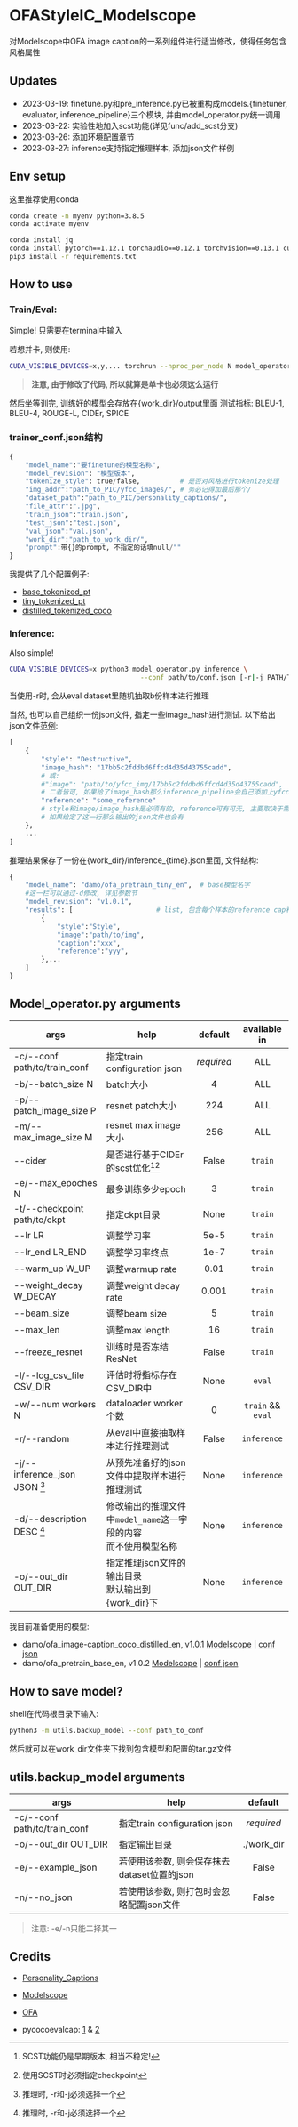 # OFAStyleIC_Modelscope
对Modelscope中OFA image caption的一系列组件进行适当修改，使得任务包含风格属性

## Updates
- 2023-03-19: finetune.py和pre_inference.py已被重构成models.{finetuner, evaluator, inference_pipeline}三个模块, 并由model_operator.py统一调用
- 2023-03-22: 实验性地加入scst功能(详见func/add_scst分支)
- 2023-03-26: 添加环境配置章节
- 2023-03-27: inference支持指定推理样本, 添加json文件样例

## Env setup
这里推荐使用conda
```sh
conda create -n myenv python=3.8.5
conda activate myenv

conda install jq
conda install pytorch==1.12.1 torchaudio==0.12.1 torchvision==0.13.1 cudatoolkit=10.2 -c pytorch
pip3 install -r requirements.txt
```

## How to use
### Train/Eval:
Simple! 只需要在terminal中输入

若想并卡, 则使用:
```sh
CUDA_VISIBLE_DEVICES=x,y,... torchrun --nproc_per_node N model_operator.py train/eval --conf path/to/conf.json
```
> **注意, 由于修改了代码, 所以就算是单卡也必须这么运行**


然后坐等训完, 训练好的模型会存放在{work_dir}/output里面
测试指标: BLEU-1, BLEU-4, ROUGE-L, CIDEr, SPICE

### trainer_conf.json结构
```py
{
    "model_name":"要finetune的模型名称",
    "model_revision": "模型版本",
    "tokenize_style": true/false,          # 是否对风格进行tokenize处理
    "img_addr":"path_to_PIC/yfcc_images/", # 务必记得加最后那个/
    "dataset_path":"path_to_PIC/personality_captions/",
    "file_attr":".jpg",
    "train_json":"train.json",
    "test_json":"test.json",
    "val_json":"val.json",
    "work_dir":"path_to_work_dir/",
    "prompt":带{}的prompt, 不指定的话填null/""
}
```
我提供了几个配置例子:
- [base_tokenized_pt](conf_examples/base_tokenized_pt.json)
- [tiny_tokenized_pt](conf_examples/tiny_tokenized_pt.json)
- [distilled_tokenized_coco](conf_examples/distilled_tokenized_coco.json)

### Inference:
Also simple! 
```sh
CUDA_VISIBLE_DEVICES=x python3 model_operator.py inference \
                                 --conf path/to/conf.json [-r|-j PATH/TO/JSON]
```

当使用-r时, 会从eval dataset里随机抽取b份样本进行推理

当然, 也可以自己组织一份json文件, 指定一些image_hash进行测试. 以下给出json文件[范例](./conf_examples/inference_base_a.json):
```python
[
    {
        "style": "Destructive",
        "image_hash": "17bb5c2fddbd6ffcd4d35d43755cadd",
        # 或: 
        #"image": "path/to/yfcc_img/17bb5c2fddbd6ffcd4d35d43755cadd",
        # 二者皆可, 如果给了image_hash那么inference_pipeline会自己添加上yfcc目录
        "reference": "some_reference"
        # style和image/image_hash是必须有的, reference可有可无, 主要取决于需不需要参考
        # 如果给定了这一行那么输出的json文件也会有
    },
    ...
]

```

推理结果保存了一份在{work_dir}/inference_{time}.json里面, 文件结构:
```python
{
    "model_name": "damo/ofa_pretrain_tiny_en",  # base模型名字
    #这一栏可以通过-d修改, 详见参数节
    "model_revision": "v1.0.1",
    "results": [                     # list, 包含每个样本的reference cap和生成cap
        {
            "style":"Style",
            "image":"path/to/img",
            "caption":"xxx",
            "reference":"yyy",
        },...
    ]
}
```

## Model_operator.py arguments
| args                           | help                                        | default    | available in          |
|--------------------------------|---------------------------------------------|:----------:|:---------------------:|
| -c/--conf path/to/train_conf   | 指定train configuration json                  | *required* | ALL                   |
| -b/--batch_size N              | batch大小                                     | 4          | ALL                   |
| -p/--patch_image_size P        | resnet patch大小                              | 224        | ALL                   |
| -m/--max_image_size M          | resnet max image大小                          | 256        | ALL                   |
| --cider                        | 是否进行基于CIDEr的scst优化[^*1][^*2]            | False      | ``train``             |
| -e/--max_epoches N             | 最多训练多少epoch                                 | 3          | ``train``             |
| -t/--checkpoint path/to/ckpt   | 指定ckpt目录                                    | None       | ``train``             |
| --lr LR                        | 调整学习率                                       | 5e-5       | ``train``             |
| --lr_end LR_END                | 调整学习率终点                                     | 1e-7       | ``train``             |
| --warm_up W_UP                 | 调整warmup rate                               | 0.01       | ``train``             |
| --weight_decay W_DECAY         | 调整weight decay rate                         | 0.001      | ``train``             |
| --beam_size                    | 调整beam size                                 | 5          | ``train``             |
| --max_len                      | 调整max length                                | 16         | ``train``             |
| --freeze_resnet                | 训练时是否冻结ResNet                               | False      | ``train``             |
| -l/--log_csv_file CSV_DIR      | 评估时将指标存在CSV_DIR中                            | None       | ``eval``              |
| -w/--num workers N             | dataloader worker个数                         | 0          | ``train`` && ``eval`` |
| -r/--random                    | 从eval中直接抽取样本进行推理测试                          | False      | ``inference``         |
| -j/--inference_json JSON [^*3] | 从预先准备好的json文件中提取样本进行推理测试                    | None       | ``inference``         |
| -d/--description DESC [^*3]    | 修改输出的推理文件中``model_name``这一字段的内容<br>而不使用模型名称 | None       | ``inference``         |
| -o/--out_dir  OUT_DIR          | 指定推理json文件的输出目录<br>默认输出到{work_dir}下         | None       | ``inference``         |
> [^*1]: SCST功能仍是早期版本, 相当不稳定! 
> [^*2]: 使用SCST时必须指定checkpoint 
> [^*3]: 推理时, -r和-j必须选择一个

我目前准备使用的模型:
- damo/ofa_image-caption_coco_distilled_en, v1.0.1  [Modelscope](https://modelscope.cn/models/damo/ofa_image-caption_coco_distilled_en/summary)  |  [conf json](conf_examples/distilled_tokenized.json)
- damo/ofa_pretrain_base_en, v1.0.2  [Modelscope](https://modelscope.cn/models/damo/ofa_pretrain_base_en/summary)  |  [conf json](conf/base_tokenized.json)


## How to save model?
shell在代码根目录下输入: 
```sh
python3 -m utils.backup_model --conf path_to_conf
```
然后就可以在work_dir文件夹下找到包含模型和配置的tar.gz文件

## utils.backup_model arguments
| args                         | help                         | default          |
|------------------------------|------------------------------|:------------------:|
| -c/--conf path/to/train_conf | 指定train configuration json   | *required* |
| -o/--out_dir OUT_DIR         | 指定输出目录                       | ./work_dir       |
| -e/--example_json            | 若使用该参数, 则会保存抹去dataset位置的json | False            |
| -n/--no_json                 | 若使用该参数, 则打包时会忽略配置json文件      | False            |

> 注意: -e/-n只能二择其一


## Credits
- [Personality_Captions](https://openaccess.thecvf.com/content_CVPR_2019/html/Shuster_Engaging_Image_Captioning_via_Personality_CVPR_2019_paper.html)

- [Modelscope](https://modelscope.cn)

- [OFA](https://github.com/OFA-Sys/OFA)

- pycocoevalcap: [1](https://github.com/salaniz/pycocoevalcap)  &  [2](https://github.com/tylin/coco-caption)
